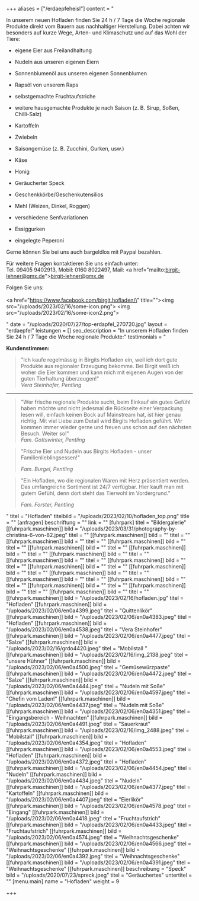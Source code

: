 +++
aliases = ["/erdaepfeheisl"]
content = "<p>In unserem neuen Hofladen finden Sie 24 h / 7 Tage die Woche regionale Produkte direkt vom Bauern aus nachhaltiger Herstellung. Dabei achten wir besonders auf kurze Wege, Arten- und Klimaschutz und auf das Wohl der Tiere:</p><ul><li><p>eigene Eier aus Freilandhaltung</p></li><li><p>Nudeln aus unseren eigenen Eiern</p></li><li><p>Sonnenblumenöl aus unseren eigenen Sonnenblumen</p></li><li><p>Rapsöl von unserem Raps</p></li><li><p>selbstgemachte Fruchtaufstriche</p></li><li><p>weitere hausgemachte Produkte je nach Saison (z. B. Sirup, Soßen, Chilli-Salz)</p></li><li><p>Kartoffeln</p></li><li><p>Zwiebeln</p></li><li><p>Saisongemüse (z. B. Zucchini, Gurken, usw.)</p></li><li><p>Käse</p></li><li><p>Honig</p></li><li><p>Geräucherter Speck</p></li><li><p>Geschenkkörbe/Geschenkutensilios</p></li><li><p>Mehl (Weizen, Dinkel, Roggen)</p></li><li><p>verschiedene Senfvariationen</p></li><li><p>Essiggurken</p></li><li><p>eingelegte Peperoni</p></li></ul><p></p><p>Gerne können Sie bei uns auch bargeldlos mit Paypal bezahlen.</p><p></p><p>Für weitere Fragen kontaktieren Sie uns einfach unter:<br>Tel. 09405 9402913, Mobil: 0160 8022497, Mail: <a href=\"mailto:birgit-lehner@gmx.de\">birgit-lehner@gmx.de</a></p><p>Folgen Sie uns:<br><br><a href=\"https://www.facebook.com/birgit.hofladen/\" title=\"\"><img src=\"/uploads/2023/02/16/some-icon.png\"></a> <img src=\"/uploads/2023/02/16/some-icon2.png\"></p>"
date = "/uploads/2020/07/27/top-erdapfel_270720.jpg"
layout = "erdaepfel"
leistungen = []
seo_description = "In unserem Hofladen finden Sie 24 h / 7 Tage die Woche regionale Produkte:"
testimonials = "<p><strong>Kundenstimmen:</strong></p><blockquote><p>\"Ich kaufe regelmässig in Birgits Hofladen ein, weil ich dort gute Produkte aus regionaler Erzeugung bekomme. Bei Birgit weiß ich woher die Eier kommen und kann mich mit eigenen Augen von der guten Tierhaltung überzeugen!\" <br><em>Vera Steinhofer, Pentling</em></p></blockquote><hr><blockquote><p>\"Wer frische regionale Produkte sucht, beim Einkauf ein gutes Gefühl haben möchte und nicht jedesmal die Rückseite einer Verpackung lesen will, einfach keinen Bock auf Mainstream hat, ist hier genau richtig. Mit viel Liebe zum Detail wird Birgits Hofladen geführt. Wir kommen immer wieder gerne und freuen uns schon auf den nächsten Besuch. Weiter so!\" <br><em>Fam. Gottswinter, Pentling</em></p><p></p></blockquote><p></p><blockquote><p>\"Frische Eier und Nudeln aus Birgits Hofladen - unser Familienlieblingsessen!\"</p><p><em>Fam. Burgel, Pentling</em></p></blockquote><p></p><blockquote><p>\"Ein Hofladen, wo die regionalen Waren mit Herz präsentiert werden. Das umfangreiche Sortiment ist 24/7 verfügbar. Hier kauft man mit gutem Gefühl, denn dort steht das Tierwohl im Vordergrund.\"</p><p><em>Fam. Forster, Pentling</em></p></blockquote>"
titel = "Hofladen"
titelbild = "/uploads/2023/02/10/hofladen_top.png"
title = ""
[anfragen]
beschriftung = ""
link = ""
[fuhrpark]
titel = "Bildergalerie"
[[fuhrpark.maschinen]]
bild = "/uploads/2023/03/31/photography-by-christina-6-von-82.jpeg"
titel = ""
[[fuhrpark.maschinen]]
bild = ""
titel = ""
[[fuhrpark.maschinen]]
bild = ""
titel = ""
[[fuhrpark.maschinen]]
bild = ""
titel = ""
[[fuhrpark.maschinen]]
bild = ""
titel = ""
[[fuhrpark.maschinen]]
bild = ""
titel = ""
[[fuhrpark.maschinen]]
bild = ""
titel = ""
[[fuhrpark.maschinen]]
bild = ""
titel = ""
[[fuhrpark.maschinen]]
bild = ""
titel = ""
[[fuhrpark.maschinen]]
bild = ""
titel = ""
[[fuhrpark.maschinen]]
bild = ""
titel = ""
[[fuhrpark.maschinen]]
bild = ""
titel = ""
[[fuhrpark.maschinen]]
bild = ""
titel = ""
[[fuhrpark.maschinen]]
bild = ""
titel = ""
[[fuhrpark.maschinen]]
bild = ""
titel = ""
[[fuhrpark.maschinen]]
bild = ""
titel = ""
[[fuhrpark.maschinen]]
bild = ""
titel = ""
[[fuhrpark.maschinen]]
bild = "/uploads/2023/02/16/hofladen.jpg"
titel = "Hofladen"
[[fuhrpark.maschinen]]
bild = "/uploads/2023/02/06/en0a4399.jpeg"
titel = "Quittenlikör"
[[fuhrpark.maschinen]]
bild = "/uploads/2023/02/06/en0a4383.jpeg"
titel = "Hofladen"
[[fuhrpark.maschinen]]
bild = "/uploads/2023/02/06/en0a4538.jpeg"
titel = "Vera Steinhofer"
[[fuhrpark.maschinen]]
bild = "/uploads/2023/02/06/en0a4477.jpeg"
titel = "Salze"
[[fuhrpark.maschinen]]
bild = "/uploads/2023/02/16/grdo4420.jpeg"
titel = "Mobilstall "
[[fuhrpark.maschinen]]
bild = "/uploads/2023/02/16/img_2138.jpeg"
titel = "unsere Hühner"
[[fuhrpark.maschinen]]
bild = "/uploads/2023/02/06/en0a4500.jpeg"
titel = "Gemüsewürzpaste"
[[fuhrpark.maschinen]]
bild = "/uploads/2023/02/06/en0a4472.jpeg"
titel = "Salze"
[[fuhrpark.maschinen]]
bild = "/uploads/2023/02/06/en0a4444.jpeg"
titel = "Nudeln mit Soße"
[[fuhrpark.maschinen]]
bild = "/uploads/2023/02/06/en0a4597.jpeg"
titel = "Chefin vom Laden!"
[[fuhrpark.maschinen]]
bild = "/uploads/2023/02/06/en0a4437.jpeg"
titel = "Nudeln mit Soße"
[[fuhrpark.maschinen]]
bild = "/uploads/2023/02/06/en0a4351.jpeg"
titel = "Eingangsbereich - Weihnachten"
[[fuhrpark.maschinen]]
bild = "/uploads/2023/02/06/en0a4491.jpeg"
titel = "Sauerkraut"
[[fuhrpark.maschinen]]
bild = "/uploads/2023/02/16/img_2488.jpeg"
titel = "Mobilstall"
[[fuhrpark.maschinen]]
bild = "/uploads/2023/02/06/en0a4354.jpeg"
titel = "Hofladen"
[[fuhrpark.maschinen]]
bild = "/uploads/2023/02/06/en0a4553.jpeg"
titel = "Hofladen"
[[fuhrpark.maschinen]]
bild = "/uploads/2023/02/06/en0a4372.jpeg"
titel = "Hofladen"
[[fuhrpark.maschinen]]
bild = "/uploads/2023/02/06/en0a4454.jpeg"
titel = "Nudeln"
[[fuhrpark.maschinen]]
bild = "/uploads/2023/02/06/en0a4434.jpeg"
titel = "Nudeln"
[[fuhrpark.maschinen]]
bild = "/uploads/2023/02/06/en0a4377.jpeg"
titel = "Kartoffeln"
[[fuhrpark.maschinen]]
bild = "/uploads/2023/02/06/en0a4407.jpeg"
titel = "Eierlikör"
[[fuhrpark.maschinen]]
bild = "/uploads/2023/02/06/en0a4578.jpeg"
titel = "Eingang"
[[fuhrpark.maschinen]]
bild = "/uploads/2023/02/06/en0a4418.jpeg"
titel = "Fruchtaufstrich"
[[fuhrpark.maschinen]]
bild = "/uploads/2023/02/06/en0a4433.jpeg"
titel = "Fruchtaufstrich"
[[fuhrpark.maschinen]]
bild = "/uploads/2023/02/06/en0a4574.jpeg"
titel = "Weihnachtsgeschenke"
[[fuhrpark.maschinen]]
bild = "/uploads/2023/02/06/en0a4566.jpeg"
titel = "Weihnachtsgeschenke"
[[fuhrpark.maschinen]]
bild = "/uploads/2023/02/06/en0a4392.jpeg"
titel = "Weihnachtsgeschenke"
[[fuhrpark.maschinen]]
bild = "/uploads/2023/02/06/en0a4391.jpeg"
titel = "Weihnachtsgeschenke"
[[fuhrpark.maschinen]]
beschreibung = "Speck"
bild = "/uploads/2020/07/23/spreck.jpeg"
titel = "Geräuchertes"
untertitel = ""
[menu.main]
name = "Hofladen"
weight = 9

+++
